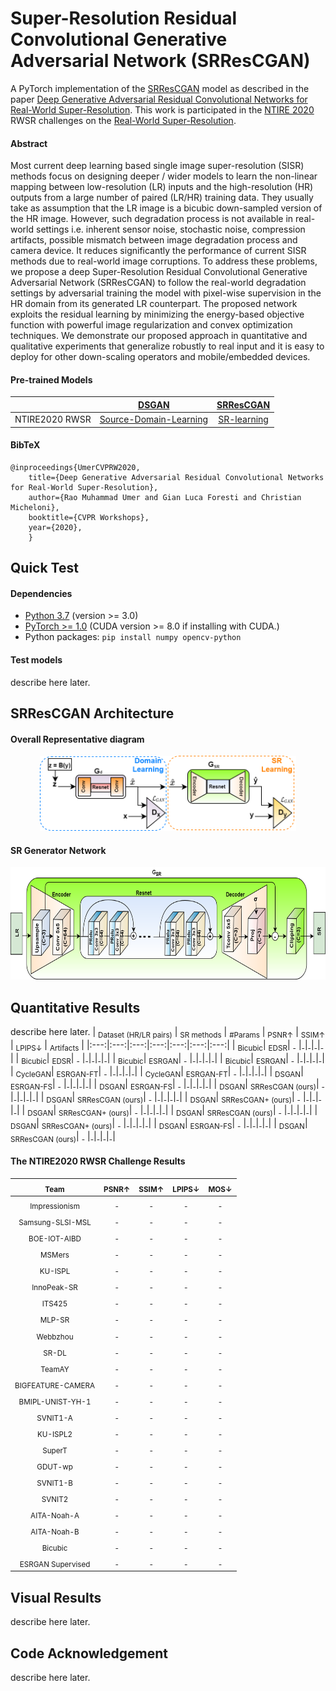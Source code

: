 # Super-Resolution Residual Convolutional Generative Adversarial Network (SRResCGAN)
A PyTorch implementation of the [SRResCGAN](https://github.com/RaoUmer/SRResCGAN) model as described in the paper [Deep Generative Adversarial Residual Convolutional Networks for Real-World Super-Resolution](https://arxiv.org/). This work is participated in the [NTIRE 2020](https://data.vision.ee.ethz.ch/cvl/ntire20/) RWSR challenges on the [Real-World Super-Resolution](https://arxiv.org/).

#### Abstract
Most current deep learning based single image super-resolution (SISR) methods focus on  designing deeper / wider models to learn the non-linear mapping between low-resolution (LR) inputs and the high-resolution (HR) outputs from a large number of paired (LR/HR) training data. They usually take as assumption that the LR image is a bicubic down-sampled version of the HR image. However, such degradation process is not available in real-world settings i.e. inherent sensor noise, stochastic noise, compression artifacts, possible mismatch between image degradation process and camera device. It reduces significantly the performance of current SISR methods due to real-world image corruptions. To address these problems, we propose a deep Super-Resolution Residual Convolutional Generative Adversarial Network (SRResCGAN) to follow the real-world degradation settings by adversarial training the model with pixel-wise supervision in the HR domain from its generated LR counterpart. The proposed network exploits the residual learning by minimizing the energy-based objective function with powerful image regularization and convex optimization techniques. We demonstrate our proposed approach in quantitative and qualitative experiments that generalize robustly to real input and it is easy to deploy for other down-scaling operators and mobile/embedded devices.

#### Pre-trained Models
| |[DSGAN](https://github.com/ManuelFritsche/real-world-sr/tree/master/dsgan)|[SRResCGAN](https://github.com/RaoUmer/SRResCGAN)|
|---|:---:|:---:|
|NTIRE2020 RWSR|[Source-Domain-Learning](https://github.com/RaoUmer/SRResCGAN)|[SR-learning](https://github.com/RaoUmer/SRResCGAN)|

#### BibTeX
    @inproceedings{UmerCVPRW2020,
        title={Deep Generative Adversarial Residual Convolutional Networks for Real-World Super-Resolution},
        author={Rao Muhammad Umer and Gian Luca Foresti and Christian Micheloni},
        booktitle={CVPR Workshops},
        year={2020},
        }

## Quick Test
#### Dependencies
- [Python 3.7](https://www.anaconda.com/distribution/) (version >= 3.0)
- [PyTorch >= 1.0](https://pytorch.org/) (CUDA version >= 8.0 if installing with CUDA.)
- Python packages:  `pip install numpy opencv-python`

#### Test models
describe here later.

## SRResCGAN Architecture
#### Overall Representative diagram
<p align="center">
  <img height="120" src="figs/srrescgan.png">
</p>

#### SR Generator Network
<p align="center">
  <img height="180" src="figs/generator.png">
</p>

## Quantitative Results
describe here later.
| <sub>Dataset (HR/LR pairs)</sub> | <sub>SR methods</sub> | <sub>#Params</sub> | <sub>PSNR&#x2191;</sub> | <sub>SSIM&#x2191;</sub> | <sub>LPIPS&#x2193;</sub> | <sub>Artifacts</sub> |
|:---:|:---:|:---:|:---:|:---:|:---:|:---:|
| <sub>Bicubic</sub>| <sub>EDSR</sub>| <sub>-</sub> |<sub>-</sub>|<sub>-</sub>|<sub>-</sub>|<sub>-</sub>|
| <sub>Bicubic</sub>| <sub>EDSR</sub>| <sub>-</sub> |<sub>-</sub>|<sub>-</sub>|<sub>-</sub>|<sub>-</sub>|
| <sub>Bicubic</sub>| <sub>ESRGAN</sub>| <sub>-</sub> |<sub>-</sub>|<sub>-</sub>|<sub>-</sub>|<sub>-</sub>|
| <sub>Bicubic</sub>| <sub>ESRGAN</sub>| <sub>-</sub> |<sub>-</sub>|<sub>-</sub>|<sub>-</sub>|<sub>-</sub>|
| <sub>CycleGAN</sub>| <sub>ESRGAN-FT</sub>| <sub>-</sub> |<sub>-</sub>|<sub>-</sub>|<sub>-</sub>|<sub>-</sub>|
| <sub>CycleGAN</sub>| <sub>ESRGAN-FT</sub>| <sub>-</sub> |<sub>-</sub>|<sub>-</sub>|<sub>-</sub>|<sub>-</sub>|
| <sub>DSGAN</sub>| <sub>ESRGAN-FS</sub>| <sub>-</sub> |<sub>-</sub>|<sub>-</sub>|<sub>-</sub>|<sub>-</sub>|
| <sub>DSGAN</sub>| <sub>ESRGAN-FS</sub>| <sub>-</sub> |<sub>-</sub>|<sub>-</sub>|<sub>-</sub>|<sub>-</sub>|
| <sub>DSGAN</sub>| <sub>SRResCGAN (ours)</sub>| <sub>-</sub> |<sub>-</sub>|<sub>-</sub>|<sub>-</sub>|<sub>-</sub>|
| <sub>DSGAN</sub>| <sub>SRResCGAN (ours)</sub>| <sub>-</sub> |<sub>-</sub>|<sub>-</sub>|<sub>-</sub>|<sub>-</sub>|
| <sub>DSGAN</sub>| <sub>SRResCGAN+ (ours)</sub>| <sub>-</sub> |<sub>-</sub>|<sub>-</sub>|<sub>-</sub>|<sub>-</sub>|
| <sub>DSGAN</sub>| <sub>SRResCGAN+ (ours)</sub>| <sub>-</sub> |<sub>-</sub>|<sub>-</sub>|<sub>-</sub>|<sub>-</sub>|
| <sub>DSGAN</sub>| <sub>SRResCGAN (ours)</sub>| <sub>-</sub> |<sub>-</sub>|<sub>-</sub>|<sub>-</sub>|<sub>-</sub>|
| <sub>DSGAN</sub>| <sub>SRResCGAN+ (ours)</sub>| <sub>-</sub> |<sub>-</sub>|<sub>-</sub>|<sub>-</sub>|<sub>-</sub>|
| <sub>DSGAN</sub>| <sub>ESRGAN-FS</sub>| <sub>-</sub> |<sub>-</sub>|<sub>-</sub>|<sub>-</sub>|<sub>-</sub>|
| <sub>DSGAN</sub>| <sub>SRResCGAN (ours)</sub>| <sub>-</sub> |<sub>-</sub>|<sub>-</sub>|<sub>-</sub>|<sub>-</sub>|

#### The NTIRE2020 RWSR Challenge Results
| <sub>Team</sub> | <sub>PSNR&#x2191;</sub> | <sub>SSIM&#x2191;</sub> | <sub>LPIPS&#x2193;</sub> | <sub>MOS&#x2193;</sub> |
|:---:|:---:|:---:|:---:|:---:|
| <sub>Impressionism</sub>| <sub>-</sub> |<sub>-</sub>|<sub>-</sub>|<sub>-</sub>|
| <sub>Samsung-SLSI-MSL</sub>| <sub>-</sub> |<sub>-</sub>|<sub>-</sub>|<sub>-</sub>|
| <sub>BOE-IOT-AIBD</sub>| <sub>-</sub> |<sub>-</sub>|<sub>-</sub>|<sub>-</sub>|
| <sub>MSMers</sub>| <sub>-</sub> |<sub>-</sub>|<sub>-</sub>|<sub>-</sub>|
| <sub>KU-ISPL</sub>| <sub>-</sub> |<sub>-</sub>|<sub>-</sub>|<sub>-</sub>|
| <sub>InnoPeak-SR</sub>| <sub>-</sub> |<sub>-</sub>|<sub>-</sub>|<sub>-</sub>|
| <sub>ITS425</sub>| <sub>-</sub> |<sub>-</sub>|<sub>-</sub>|<sub>-</sub>|
| <sub>MLP-SR</sub>| <sub>-</sub> |<sub>-</sub>|<sub>-</sub>|<sub>-</sub>|
| <sub>Webbzhou</sub>| <sub>-</sub> |<sub>-</sub>|<sub>-</sub>|<sub>-</sub>|
| <sub>SR-DL</sub>| <sub>-</sub> |<sub>-</sub>|<sub>-</sub>|<sub>-</sub>|
| <sub>TeamAY</sub>| <sub>-</sub> |<sub>-</sub>|<sub>-</sub>|<sub>-</sub>|
| <sub>BIGFEATURE-CAMERA</sub>| <sub>-</sub> |<sub>-</sub>|<sub>-</sub>|<sub>-</sub>|
| <sub>BMIPL-UNIST-YH-1</sub>| <sub>-</sub> |<sub>-</sub>|<sub>-</sub>|<sub>-</sub>|
| <sub>SVNIT1-A</sub>| <sub>-</sub> |<sub>-</sub>|<sub>-</sub>|<sub>-</sub>|
| <sub>KU-ISPL2</sub>| <sub>-</sub> |<sub>-</sub>|<sub>-</sub>|<sub>-</sub>|
| <sub>SuperT</sub>| <sub>-</sub> |<sub>-</sub>|<sub>-</sub>|<sub>-</sub>|
| <sub>GDUT-wp</sub>| <sub>-</sub> |<sub>-</sub>|<sub>-</sub>|<sub>-</sub>|
| <sub>SVNIT1-B</sub>| <sub>-</sub> |<sub>-</sub>|<sub>-</sub>|<sub>-</sub>|
| <sub>SVNIT2</sub>| <sub>-</sub> |<sub>-</sub>|<sub>-</sub>|<sub>-</sub>|
| <sub>AITA-Noah-A</sub>| <sub>-</sub> |<sub>-</sub>|<sub>-</sub>|<sub>-</sub>|
| <sub>AITA-Noah-B</sub>| <sub>-</sub> |<sub>-</sub>|<sub>-</sub>|<sub>-</sub>|
| <sub>Bicubic</sub>| <sub>-</sub> |<sub>-</sub>|<sub>-</sub>|<sub>-</sub>|
| <sub>ESRGAN Supervised</sub>| <sub>-</sub> |<sub>-</sub>|<sub>-</sub>|<sub>-</sub>|

## Visual Results
describe here later.

## Code Acknowledgement
describe here later.
